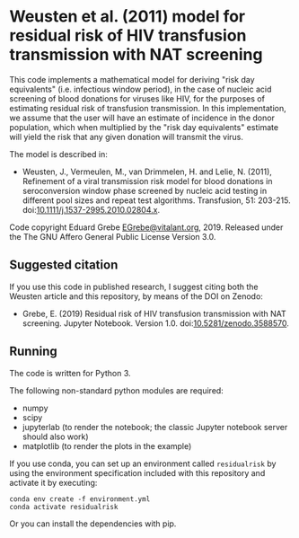 # Weusten et al. (2011) model for residual risk of HIV transfusion transmission with NAT screening

This code implements a mathematical model for deriving "risk day equivalents" (i.e. infectious window period), in the case of nucleic acid screening of blood donations for viruses like HIV, for the purposes of estimating residual risk of transfusion transmission. In this implementation, we assume that the user will have an estimate of incidence in the donor population, which when multiplied by the "risk day equivalents" estimate will yield the risk that any given donation will transmit the virus.

The model is described in:
* Weusten, J., Vermeulen, M., van Drimmelen, H. and Lelie, N. (2011), Refinement of a viral transmission risk model for blood donations in seroconversion window phase screened by nucleic acid testing in different pool sizes and repeat test algorithms. Transfusion, 51: 203-215. doi:[10.1111/j.1537-2995.2010.02804.x](https://doi.org/10.1111/j.1537-2995.2010.02804.x).

Code copyright Eduard Grebe <EGrebe@vitalant.org>, 2019. Released under the The GNU Affero General Public License Version 3.0.

## Suggested citation

If you use this code in published research, I suggest citing both the Weusten article and this repository, by means of the DOI on Zenodo:
* Grebe, E. (2019) Residual risk of HIV transfusion transmission with NAT screening. Jupyter Notebook. Version 1.0. doi:[10.5281/zenodo.3588570](https://doi.org/10.5281/zenodo.3588570).


## Running

The code is written for Python 3.

The following non-standard python modules are required:
* numpy
* scipy
* jupyterlab (to render the notebook; the classic Jupyter notebook server should also work)
* matplotlib (to render the plots in the example)

If you use conda, you can set up an environment called `residualrisk` by using the environment specification included with this repository and activate it by executing:

```
conda env create -f environment.yml
conda activate residualrisk
```

Or you can install the dependencies with pip.
